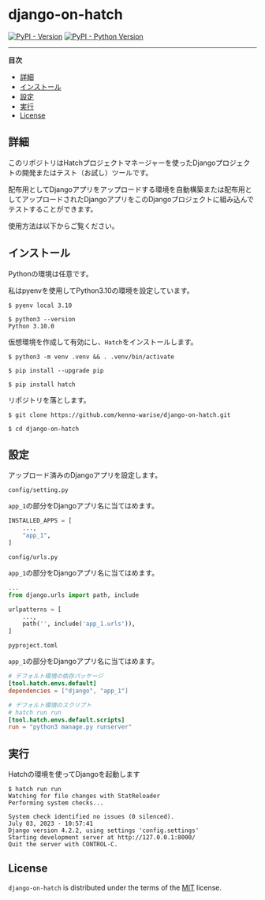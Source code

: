 # django-on-hatch

[![PyPI - Version](https://img.shields.io/pypi/v/django-hatch.svg)](https://pypi.org/project/django-hatch)
[![PyPI - Python Version](https://img.shields.io/pypi/pyversions/django-hatch.svg)](https://pypi.org/project/django-hatch)

-----

**目次**

- [詳細](#詳細)
- [インストール](#インストール)
- [設定](#設定)
- [実行](#実行)
- [License](#license)

## 詳細

このリポジトリはHatchプロジェクトマネージャーを使ったDjangoプロジェクトの開発またはテスト（お試し）ツールです。

配布用としてDjangoアプリをアップロードする環境を自動構築または配布用としてアップロードされたDjangoアプリをこのDjangoプロジェクトに組み込んでテストすることができます。

使用方法は以下からご覧ください。

## インストール

Pythonの環境は任意です。

私はpyenvを使用してPython3.10の環境を設定しています。

```console
$ pyenv local 3.10

$ python3 --version
Python 3.10.0
```

仮想環境を作成して有効にし、`Hatch`をインストールします。

```console
$ python3 -m venv .venv && . .venv/bin/activate

$ pip install --upgrade pip

$ pip install hatch
```

リポジトリを落とします。

```console
$ git clone https://github.com/kenno-warise/django-on-hatch.git

$ cd django-on-hatch
```

## 設定

アップロード済みのDjangoアプリを設定します。

`config/setting.py`

`app_1`の部分をDjangoアプリ名に当てはめます。

```python
INSTALLED_APPS = [
    ...,
    "app_1",
]
```

`config/urls.py`

`app_1`の部分をDjangoアプリ名に当てはめます。

```python
...
from django.urls import path, include

urlpatterns = [
    ...,
    path('', include('app_1.urls')),
]
```

`pyproject.toml`

`app_1`の部分をDjangoアプリ名に当てはめます。

```toml
# デフォルト環境の依存パッケージ
[tool.hatch.envs.default]
dependencies = ["django", "app_1"]

# デフォルト環境のスクリプト
# hatch run run
[tool.hatch.envs.default.scripts]
run = "python3 manage.py runserver"
```

## 実行

Hatchの環境を使ってDjangoを起動します

```console
$ hatch run run
Watching for file changes with StatReloader
Performing system checks...

System check identified no issues (0 silenced).
July 03, 2023 - 10:57:41
Django version 4.2.2, using settings 'config.settings'
Starting development server at http://127.0.0.1:8000/
Quit the server with CONTROL-C.
```

## License

`django-on-hatch` is distributed under the terms of the [MIT](https://spdx.org/licenses/MIT.html) license.
